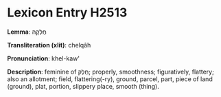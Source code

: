 # Lexicon Entry H2513

**Lemma**: חֶלְקָה

**Transliteration (xlit)**: chelqâh

**Pronunciation**: khel-kaw'

**Description**:
feminine of חֵלֶק; properly, smoothness; figuratively, flattery; also an allotment; field, flattering(-ry), ground, parcel, part, piece of land (ground), plat, portion, slippery place, smooth (thing).
